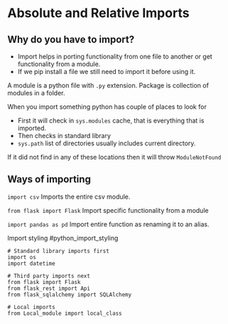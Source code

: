 # Absolute and Relative Imports

## Why do you have to import?
- Import helps in porting functionality from one file to another or get functionality from a module.
- If we pip install a file we still need to import it before using it.

A module is a python file with `.py` extension.
Package is collection of modules in a folder.

When you import something python has couple of places to look for
- First it will check in `sys.modules` cache, that is everything that is imported.
- Then checks in standard library
- `sys.path` list of directories usually includes current directory.

If it did not find in any of these locations then it will throw `ModuleNotFound`

## Ways of importing

`import csv` 
Imports the entire csv module.

`from flask import Flask`
Import specific functionality from a module

`import pandas as pd`
Import entire function as renaming it to an alias.

Import styling #python_import_styling
```
# Standard library imports first
import os
import datetime

# Third party imports next
from flask import Flask
from flask_rest import Api
from flask_sqlalchemy import SQLAlchemy

# Local imports
from Local_module import local_class
```

